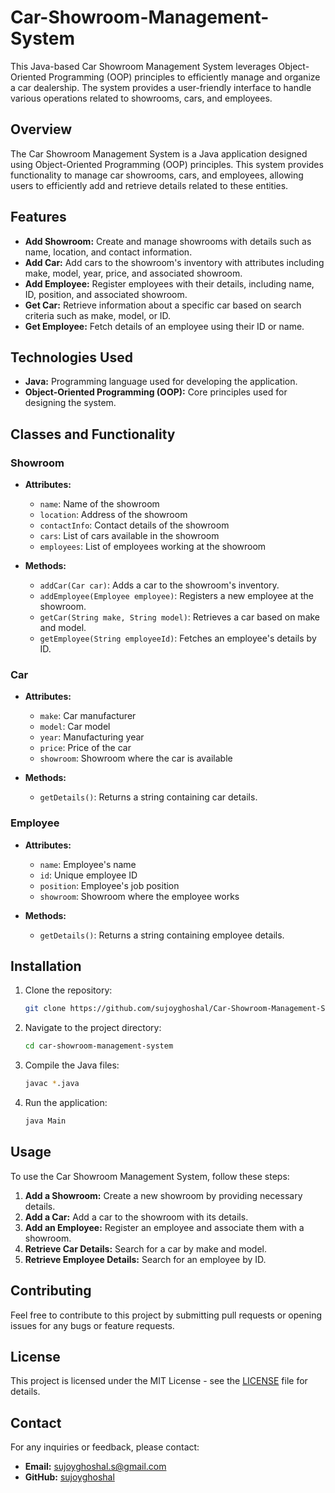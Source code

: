 # Car-Showroom-Management-System
This Java-based Car Showroom Management System leverages Object-Oriented Programming (OOP) principles to efficiently manage and organize a car dealership. The system provides a user-friendly interface to handle various operations related to showrooms, cars, and employees.

## Overview

The Car Showroom Management System is a Java application designed using Object-Oriented Programming (OOP) principles. This system provides functionality to manage car showrooms, cars, and employees, allowing users to efficiently add and retrieve details related to these entities.

## Features

- **Add Showroom:** Create and manage showrooms with details such as name, location, and contact information.
- **Add Car:** Add cars to the showroom's inventory with attributes including make, model, year, price, and associated showroom.
- **Add Employee:** Register employees with their details, including name, ID, position, and associated showroom.
- **Get Car:** Retrieve information about a specific car based on search criteria such as make, model, or ID.
- **Get Employee:** Fetch details of an employee using their ID or name.

## Technologies Used

- **Java:** Programming language used for developing the application.
- **Object-Oriented Programming (OOP):** Core principles used for designing the system.

## Classes and Functionality

### Showroom

- **Attributes:**
  - `name`: Name of the showroom
  - `location`: Address of the showroom
  - `contactInfo`: Contact details of the showroom
  - `cars`: List of cars available in the showroom
  - `employees`: List of employees working at the showroom

- **Methods:**
  - `addCar(Car car)`: Adds a car to the showroom's inventory.
  - `addEmployee(Employee employee)`: Registers a new employee at the showroom.
  - `getCar(String make, String model)`: Retrieves a car based on make and model.
  - `getEmployee(String employeeId)`: Fetches an employee's details by ID.

### Car

- **Attributes:**
  - `make`: Car manufacturer
  - `model`: Car model
  - `year`: Manufacturing year
  - `price`: Price of the car
  - `showroom`: Showroom where the car is available

- **Methods:**
  - `getDetails()`: Returns a string containing car details.

### Employee

- **Attributes:**
  - `name`: Employee's name
  - `id`: Unique employee ID
  - `position`: Employee's job position
  - `showroom`: Showroom where the employee works

- **Methods:**
  - `getDetails()`: Returns a string containing employee details.

## Installation

1. Clone the repository:
    ```bash
    git clone https://github.com/sujoyghoshal/Car-Showroom-Management-System.git
    ```

2. Navigate to the project directory:
    ```bash
    cd car-showroom-management-system
    ```

3. Compile the Java files:
    ```bash
    javac *.java
    ```

4. Run the application:
    ```bash
    java Main
    ```

## Usage

To use the Car Showroom Management System, follow these steps:

1. **Add a Showroom:** Create a new showroom by providing necessary details.
2. **Add a Car:** Add a car to the showroom with its details.
3. **Add an Employee:** Register an employee and associate them with a showroom.
4. **Retrieve Car Details:** Search for a car by make and model.
5. **Retrieve Employee Details:** Search for an employee by ID.

## Contributing

Feel free to contribute to this project by submitting pull requests or opening issues for any bugs or feature requests.

## License

This project is licensed under the MIT License - see the [LICENSE](LICENSE) file for details.

## Contact

For any inquiries or feedback, please contact:

- **Email:** sujoyghoshal.s@gmail.com
- **GitHub:** [sujoyghoshal](https://github.com/sujoyghoshal/Car-Showroom-Management-System)

